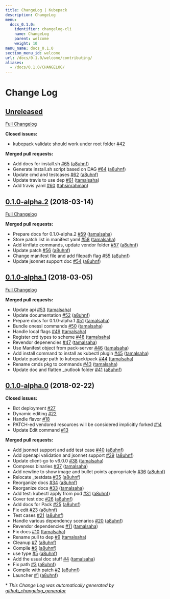 ```yaml
---
title: ChangeLog | Kubepack
description: ChangeLog
menu:
  docs_0.1.0:
    identifier: changelog-cli
    name: ChangeLog
    parent: welcome
    weight: 10
menu_name: docs_0.1.0
section_menu_id: welcome
url: /docs/0.1.0/welcome/contributing/
aliases:
  - /docs/0.1.0/CHANGELOG/
---
```


# Change Log

## [Unreleased](https://github.com/kubepack/pack/tree/HEAD)

[Full Changelog](https://github.com/kubepack/pack/compare/0.1.0-alpha.2...HEAD)

**Closed issues:**

- kubepack validate should work under root folder [\#42](https://github.com/kubepack/pack/issues/42)

**Merged pull requests:**

- Add docs for install.sh [\#65](https://github.com/kubepack/pack/pull/65) ([a8uhnf](https://github.com/a8uhnf))
- Generate install.sh script based on DAG [\#64](https://github.com/kubepack/pack/pull/64) ([a8uhnf](https://github.com/a8uhnf))
- Update cmd and testcases [\#62](https://github.com/kubepack/pack/pull/62) ([a8uhnf](https://github.com/a8uhnf))
- Update travis to use dep [\#61](https://github.com/kubepack/pack/pull/61) ([tamalsaha](https://github.com/tamalsaha))
- Add travis yaml [\#60](https://github.com/kubepack/pack/pull/60) ([tahsinrahman](https://github.com/tahsinrahman))

## [0.1.0-alpha.2](https://github.com/kubepack/pack/tree/0.1.0-alpha.2) (2018-03-14)
[Full Changelog](https://github.com/kubepack/pack/compare/0.1.0-alpha.1...0.1.0-alpha.2)

**Merged pull requests:**

- Prepare docs for 0.1.0-alpha.2 [\#59](https://github.com/kubepack/pack/pull/59) ([tamalsaha](https://github.com/tamalsaha))
- Store patch list in manifest yaml [\#58](https://github.com/kubepack/pack/pull/58) ([tamalsaha](https://github.com/tamalsaha))
- Add kinflate commands, update vendor folder [\#57](https://github.com/kubepack/pack/pull/57) ([a8uhnf](https://github.com/a8uhnf))
- Update patch [\#56](https://github.com/kubepack/pack/pull/56) ([a8uhnf](https://github.com/a8uhnf))
- Change manifest file and add filepath flag [\#55](https://github.com/kubepack/pack/pull/55) ([a8uhnf](https://github.com/a8uhnf))
- Update jsonnet support doc [\#54](https://github.com/kubepack/pack/pull/54) ([a8uhnf](https://github.com/a8uhnf))

## [0.1.0-alpha.1](https://github.com/kubepack/pack/tree/0.1.0-alpha.1) (2018-03-05)
[Full Changelog](https://github.com/kubepack/pack/compare/0.1.0-alpha.0...0.1.0-alpha.1)

**Merged pull requests:**

- Update api [\#53](https://github.com/kubepack/pack/pull/53) ([tamalsaha](https://github.com/tamalsaha))
- Update documentation  [\#52](https://github.com/kubepack/pack/pull/52) ([a8uhnf](https://github.com/a8uhnf))
- Prepare docs for 0.1.0-alpha.1 [\#51](https://github.com/kubepack/pack/pull/51) ([tamalsaha](https://github.com/tamalsaha))
- Bundle onessl commands [\#50](https://github.com/kubepack/pack/pull/50) ([tamalsaha](https://github.com/tamalsaha))
- Handle local flags [\#49](https://github.com/kubepack/pack/pull/49) ([tamalsaha](https://github.com/tamalsaha))
- Register crd types to scheme [\#48](https://github.com/kubepack/pack/pull/48) ([tamalsaha](https://github.com/tamalsaha))
- Revendor depenencies [\#47](https://github.com/kubepack/pack/pull/47) ([tamalsaha](https://github.com/tamalsaha))
- Use Manifest object from pack-server [\#46](https://github.com/kubepack/pack/pull/46) ([tamalsaha](https://github.com/tamalsaha))
- Add install command to install as kubectl plugin [\#45](https://github.com/kubepack/pack/pull/45) ([tamalsaha](https://github.com/tamalsaha))
- Update package path to kubepack/pack [\#44](https://github.com/kubepack/pack/pull/44) ([tamalsaha](https://github.com/tamalsaha))
- Rename cmds pkg to commands [\#43](https://github.com/kubepack/pack/pull/43) ([tamalsaha](https://github.com/tamalsaha))
- Update doc and flatten \_outlook folder [\#41](https://github.com/kubepack/pack/pull/41) ([a8uhnf](https://github.com/a8uhnf))

## [0.1.0-alpha.0](https://github.com/kubepack/pack/tree/0.1.0-alpha.0) (2018-02-22)
**Closed issues:**

- Bot deployment [\#27](https://github.com/kubepack/pack/issues/27)
- Dynamic editing [\#22](https://github.com/kubepack/pack/issues/22)
- Handle flavor [\#18](https://github.com/kubepack/pack/issues/18)
- PATCH-ed vendored resources will be considered implicitly forked  [\#14](https://github.com/kubepack/pack/issues/14)
- Update Edit command [\#13](https://github.com/kubepack/pack/issues/13)

**Merged pull requests:**

- Add jsonnet support and add test case [\#40](https://github.com/kubepack/pack/pull/40) ([a8uhnf](https://github.com/a8uhnf))
- Add openapi validation and jsonnet support [\#39](https://github.com/kubepack/pack/pull/39) ([a8uhnf](https://github.com/a8uhnf))
- Update client-go to v6.0.0 [\#38](https://github.com/kubepack/pack/pull/38) ([tamalsaha](https://github.com/tamalsaha))
- Compress binaries [\#37](https://github.com/kubepack/pack/pull/37) ([tamalsaha](https://github.com/tamalsaha))
- Add newline to show image and bullet points appropriately [\#36](https://github.com/kubepack/pack/pull/36) ([a8uhnf](https://github.com/a8uhnf))
- Relocate \_testdata [\#35](https://github.com/kubepack/pack/pull/35) ([a8uhnf](https://github.com/a8uhnf))
- Reorganize docs [\#34](https://github.com/kubepack/pack/pull/34) ([a8uhnf](https://github.com/a8uhnf))
- Reorganize docs [\#33](https://github.com/kubepack/pack/pull/33) ([tamalsaha](https://github.com/tamalsaha))
- Add test: kubectl apply from pod [\#31](https://github.com/kubepack/pack/pull/31) ([a8uhnf](https://github.com/a8uhnf))
- Cover test doc [\#26](https://github.com/kubepack/pack/pull/26) ([a8uhnf](https://github.com/a8uhnf))
- Add docs for Pack [\#25](https://github.com/kubepack/pack/pull/25) ([a8uhnf](https://github.com/a8uhnf))
- Fix edit [\#23](https://github.com/kubepack/pack/pull/23) ([a8uhnf](https://github.com/a8uhnf))
- Test cases [\#21](https://github.com/kubepack/pack/pull/21) ([a8uhnf](https://github.com/a8uhnf))
- Handle various dependency scenarios [\#20](https://github.com/kubepack/pack/pull/20) ([a8uhnf](https://github.com/a8uhnf))
- Revendor dependencies [\#11](https://github.com/kubepack/pack/pull/11) ([tamalsaha](https://github.com/tamalsaha))
- Fix docs [\#10](https://github.com/kubepack/pack/pull/10) ([tamalsaha](https://github.com/tamalsaha))
- Rename pull to dep [\#9](https://github.com/kubepack/pack/pull/9) ([tamalsaha](https://github.com/tamalsaha))
- Cleanup [\#7](https://github.com/kubepack/pack/pull/7) ([a8uhnf](https://github.com/a8uhnf))
- Compile [\#6](https://github.com/kubepack/pack/pull/6) ([a8uhnf](https://github.com/a8uhnf))
- use type [\#5](https://github.com/kubepack/pack/pull/5) ([a8uhnf](https://github.com/a8uhnf))
- Add the usual doc stuff [\#4](https://github.com/kubepack/pack/pull/4) ([tamalsaha](https://github.com/tamalsaha))
- Fix path [\#3](https://github.com/kubepack/pack/pull/3) ([a8uhnf](https://github.com/a8uhnf))
- Compile with patch [\#2](https://github.com/kubepack/pack/pull/2) ([a8uhnf](https://github.com/a8uhnf))
- Launcher [\#1](https://github.com/kubepack/pack/pull/1) ([a8uhnf](https://github.com/a8uhnf))



\* *This Change Log was automatically generated by [github_changelog_generator](https://github.com/skywinder/Github-Changelog-Generator)*